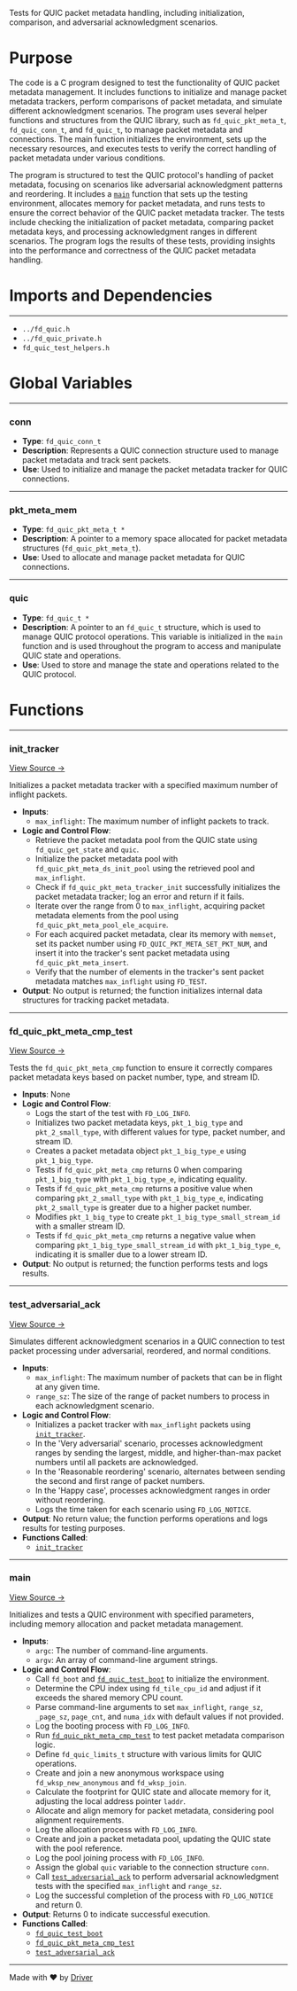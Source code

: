 <!--------------------------------------------------------------------------------->
<!-- IMPORTANT: This file is auto-generated by Driver (https://driver.ai). -------->
<!-- Manual edits may be overwritten on future commits. --------------------------->
<!--------------------------------------------------------------------------------->

Tests for QUIC packet metadata handling, including initialization, comparison, and adversarial acknowledgment scenarios.

# Purpose
The code is a C program designed to test the functionality of QUIC packet metadata management. It includes functions to initialize and manage packet metadata trackers, perform comparisons of packet metadata, and simulate different acknowledgment scenarios. The program uses several helper functions and structures from the QUIC library, such as `fd_quic_pkt_meta_t`, `fd_quic_conn_t`, and `fd_quic_t`, to manage packet metadata and connections. The main function initializes the environment, sets up the necessary resources, and executes tests to verify the correct handling of packet metadata under various conditions.

The program is structured to test the QUIC protocol's handling of packet metadata, focusing on scenarios like adversarial acknowledgment patterns and reordering. It includes a [`main`](<#main>) function that sets up the testing environment, allocates memory for packet metadata, and runs tests to ensure the correct behavior of the QUIC packet metadata tracker. The tests include checking the initialization of packet metadata, comparing packet metadata keys, and processing acknowledgment ranges in different scenarios. The program logs the results of these tests, providing insights into the performance and correctness of the QUIC packet metadata handling.
# Imports and Dependencies

---
- `../fd_quic.h`
- `../fd_quic_private.h`
- `fd_quic_test_helpers.h`


# Global Variables

---
### conn
- **Type**: `fd_quic_conn_t`
- **Description**: Represents a QUIC connection structure used to manage packet metadata and track sent packets.
- **Use**: Used to initialize and manage the packet metadata tracker for QUIC connections.


---
### pkt\_meta\_mem
- **Type**: `fd_quic_pkt_meta_t *`
- **Description**: A pointer to a memory space allocated for packet metadata structures (`fd_quic_pkt_meta_t`).
- **Use**: Used to allocate and manage packet metadata for QUIC connections.


---
### quic
- **Type**: ``fd_quic_t *``
- **Description**: A pointer to an `fd_quic_t` structure, which is used to manage QUIC protocol operations. This variable is initialized in the `main` function and is used throughout the program to access and manipulate QUIC state and operations.
- **Use**: Used to store and manage the state and operations related to the QUIC protocol.


# Functions

---
### init\_tracker<!-- {{#callable:init_tracker}} -->
[View Source →](<../../../../../../src/waltz/quic/tests/test_quic_pkt_meta.c#L10>)

Initializes a packet metadata tracker with a specified maximum number of inflight packets.
- **Inputs**:
    - `max_inflight`: The maximum number of inflight packets to track.
- **Logic and Control Flow**:
    - Retrieve the packet metadata pool from the QUIC state using `fd_quic_get_state` and `quic`.
    - Initialize the packet metadata pool with `fd_quic_pkt_meta_ds_init_pool` using the retrieved pool and `max_inflight`.
    - Check if `fd_quic_pkt_meta_tracker_init` successfully initializes the packet metadata tracker; log an error and return if it fails.
    - Iterate over the range from 0 to `max_inflight`, acquiring packet metadata elements from the pool using `fd_quic_pkt_meta_pool_ele_acquire`.
    - For each acquired packet metadata, clear its memory with `memset`, set its packet number using `FD_QUIC_PKT_META_SET_PKT_NUM`, and insert it into the tracker's sent packet metadata using `fd_quic_pkt_meta_insert`.
    - Verify that the number of elements in the tracker's sent packet metadata matches `max_inflight` using `FD_TEST`.
- **Output**: No output is returned; the function initializes internal data structures for tracking packet metadata.


---
### fd\_quic\_pkt\_meta\_cmp\_test<!-- {{#callable:fd_quic_pkt_meta_cmp_test}} -->
[View Source →](<../../../../../../src/waltz/quic/tests/test_quic_pkt_meta.c#L34>)

Tests the `fd_quic_pkt_meta_cmp` function to ensure it correctly compares packet metadata keys based on packet number, type, and stream ID.
- **Inputs**: None
- **Logic and Control Flow**:
    - Logs the start of the test with `FD_LOG_INFO`.
    - Initializes two packet metadata keys, `pkt_1_big_type` and `pkt_2_small_type`, with different values for type, packet number, and stream ID.
    - Creates a packet metadata object `pkt_1_big_type_e` using `pkt_1_big_type`.
    - Tests if `fd_quic_pkt_meta_cmp` returns 0 when comparing `pkt_1_big_type` with `pkt_1_big_type_e`, indicating equality.
    - Tests if `fd_quic_pkt_meta_cmp` returns a positive value when comparing `pkt_2_small_type` with `pkt_1_big_type_e`, indicating `pkt_2_small_type` is greater due to a higher packet number.
    - Modifies `pkt_1_big_type` to create `pkt_1_big_type_small_stream_id` with a smaller stream ID.
    - Tests if `fd_quic_pkt_meta_cmp` returns a negative value when comparing `pkt_1_big_type_small_stream_id` with `pkt_1_big_type_e`, indicating it is smaller due to a lower stream ID.
- **Output**: No output is returned; the function performs tests and logs results.


---
### test\_adversarial\_ack<!-- {{#callable:test_adversarial_ack}} -->
[View Source →](<../../../../../../src/waltz/quic/tests/test_quic_pkt_meta.c#L54>)

Simulates different acknowledgment scenarios in a QUIC connection to test packet processing under adversarial, reordered, and normal conditions.
- **Inputs**:
    - ``max_inflight``: The maximum number of packets that can be in flight at any given time.
    - ``range_sz``: The size of the range of packet numbers to process in each acknowledgment scenario.
- **Logic and Control Flow**:
    - Initializes a packet tracker with `max_inflight` packets using [`init_tracker`](<#init_tracker>).
    - In the 'Very adversarial' scenario, processes acknowledgment ranges by sending the largest, middle, and higher-than-max packet numbers until all packets are acknowledged.
    - In the 'Reasonable reordering' scenario, alternates between sending the second and first range of packet numbers.
    - In the 'Happy case', processes acknowledgment ranges in order without reordering.
    - Logs the time taken for each scenario using `FD_LOG_NOTICE`.
- **Output**: No return value; the function performs operations and logs results for testing purposes.
- **Functions Called**:
    - [`init_tracker`](<#init_tracker>)


---
### main<!-- {{#callable:main}} -->
[View Source →](<../../../../../../src/waltz/quic/tests/test_quic_pkt_meta.c#L185>)

Initializes and tests a QUIC environment with specified parameters, including memory allocation and packet metadata management.
- **Inputs**:
    - `argc`: The number of command-line arguments.
    - `argv`: An array of command-line argument strings.
- **Logic and Control Flow**:
    - Call `fd_boot` and [`fd_quic_test_boot`](<fd_quic_test_helpers.c.md#fd_quic_test_boot>) to initialize the environment.
    - Determine the CPU index using `fd_tile_cpu_id` and adjust if it exceeds the shared memory CPU count.
    - Parse command-line arguments to set `max_inflight`, `range_sz`, `_page_sz`, `page_cnt`, and `numa_idx` with default values if not provided.
    - Log the booting process with `FD_LOG_INFO`.
    - Run [`fd_quic_pkt_meta_cmp_test`](<#fd_quic_pkt_meta_cmp_test>) to test packet metadata comparison logic.
    - Define `fd_quic_limits_t` structure with various limits for QUIC operations.
    - Create and join a new anonymous workspace using `fd_wksp_new_anonymous` and `fd_wksp_join`.
    - Calculate the footprint for QUIC state and allocate memory for it, adjusting the local address pointer `laddr`.
    - Allocate and align memory for packet metadata, considering pool alignment requirements.
    - Log the allocation process with `FD_LOG_INFO`.
    - Create and join a packet metadata pool, updating the QUIC state with the pool reference.
    - Log the pool joining process with `FD_LOG_INFO`.
    - Assign the global `quic` variable to the connection structure `conn`.
    - Call [`test_adversarial_ack`](<#test_adversarial_ack>) to perform adversarial acknowledgment tests with the specified `max_inflight` and `range_sz`.
    - Log the successful completion of the process with `FD_LOG_NOTICE` and return 0.
- **Output**: Returns 0 to indicate successful execution.
- **Functions Called**:
    - [`fd_quic_test_boot`](<fd_quic_test_helpers.c.md#fd_quic_test_boot>)
    - [`fd_quic_pkt_meta_cmp_test`](<#fd_quic_pkt_meta_cmp_test>)
    - [`test_adversarial_ack`](<#test_adversarial_ack>)



---
Made with ❤️ by [Driver](https://www.driver.ai/)